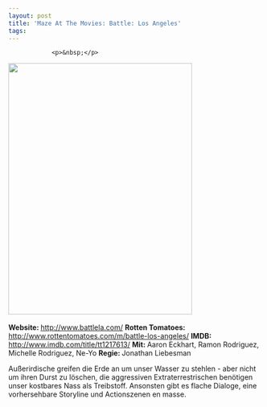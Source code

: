 ```yaml
---
layout: post
title: 'Maze At The Movies: Battle: Los Angeles'
tags:
---
```



                <p>&nbsp;</p>
<img class="alignnone size-full wp-image-7126" title="battle_los_angeles_poster" src="/uploads/2011/04/battle_los_angeles_poster.jpg" alt="" width="365" height="500" />
<img class="alignnone size-full wp-image-5898" title="movie_review_3stars" src="/uploads/2010/02/movie_review_3stars.png" alt="" width="75" height="15" />
<p><strong> Website: </strong><a href="http://www.battlela.com/"><a href="http://www.battlela.com/">http://www.battlela.com/</a></a>
<strong>Rotten Tomatoes: </strong><a href="http://www.rottentomatoes.com/m/battle-los-angeles/"><a href="http://www.rottentomatoes.com/m/battle-los-angeles/">http://www.rottentomatoes.com/m/battle-los-angeles/</a></a>
<strong>IMDB: </strong><a href="http://www.imdb.com/title/tt1217613/"><a href="http://www.imdb.com/title/tt1217613/">http://www.imdb.com/title/tt1217613/</a></a>
<strong>Mit: </strong>Aaron Eckhart, Ramon Rodriguez, Michelle Rodriguez, Ne-Yo
<strong>Regie: </strong>Jonathan Liebesman</p>
<p>Außerirdische greifen die Erde an um unser Wasser zu stehlen - aber nicht um ihren Durst zu löschen, die aggressiven Extraterrestrischen benötigen unser kostbares Nass als Treibstoff. Ansonsten gibt es flache Dialoge, eine vorhersehbare Storyline und Actionszenen en masse.</p>
